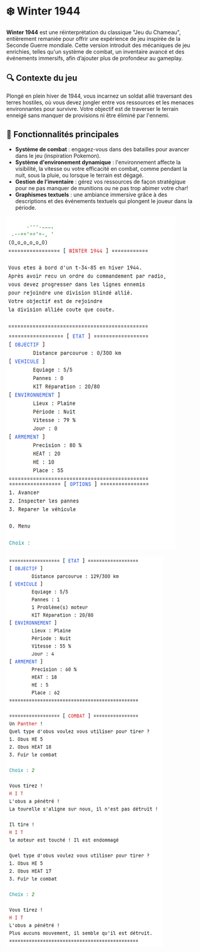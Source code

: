 # ❄️ Winter 1944

**Winter 1944** est une réinterprétation du classique "Jeu du Chameau", entièrement remaniée pour offrir une expérience de jeu inspirée de la Seconde Guerre mondiale. Cette version introduit des mécaniques de jeu enrichies, telles qu'un système de combat, un inventaire avancé et des événements immersifs, afin d’ajouter plus de profondeur au gameplay.

## 🔍 Contexte du jeu

Plongé en plein hiver de 1944, vous incarnez un soldat allié traversant des terres hostiles, où vous devez jongler entre vos ressources et les menaces environnantes pour survivre. Votre objectif est de traverser le terrain enneigé sans manquer de provisions ni être éliminé par l'ennemi.

## 🚀 Fonctionnalités principales
- **Système de combat** : engagez-vous dans des batailles pour avancer dans le jeu (inspiration Pokemon).
- **Système d'environement dynamique** :  l'environnement affecte la visibilité, la vitesse ou votre efficacité en combat, comme pendant la nuit, sous la pluie, ou lorsque le terrain est dégagé.
- **Gestion de l’inventaire** : gérez vos ressources de façon stratégique pour ne pas manquer de munitions ou ne pas trop abimer votre char!
- **Graphismes textuels** : une ambiance immersive grâce à des descriptions et des événements textuels qui plongent le joueur dans la période.

![Winter 1944 Depart](images/illustration.png) 

![Winter 1944 Combat](images/combat.png) 
